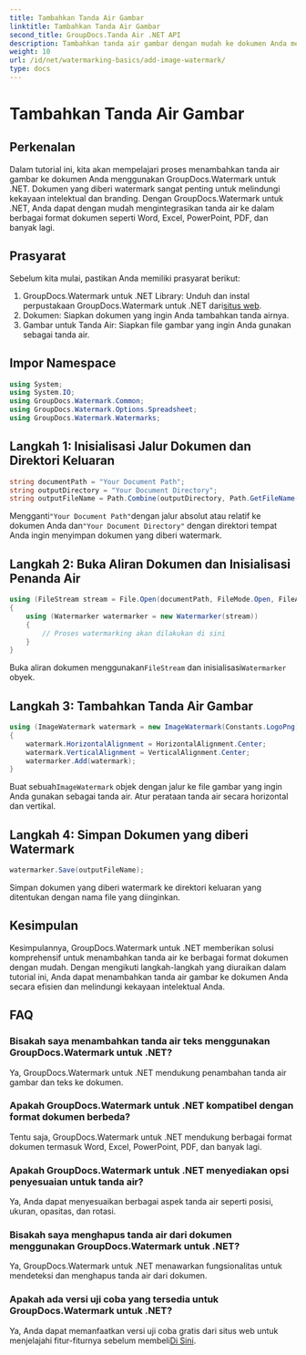 ```yaml
---
title: Tambahkan Tanda Air Gambar
linktitle: Tambahkan Tanda Air Gambar
second_title: GroupDocs.Tanda Air .NET API
description: Tambahkan tanda air gambar dengan mudah ke dokumen Anda menggunakan GroupDocs.Watermark untuk .NET. Lindungi kekayaan intelektual Anda dengan mudah.
weight: 10
url: /id/net/watermarking-basics/add-image-watermark/
type: docs
---
```

# Tambahkan Tanda Air Gambar

## Perkenalan
Dalam tutorial ini, kita akan mempelajari proses menambahkan tanda air gambar ke dokumen Anda menggunakan GroupDocs.Watermark untuk .NET. Dokumen yang diberi watermark sangat penting untuk melindungi kekayaan intelektual dan branding. Dengan GroupDocs.Watermark untuk .NET, Anda dapat dengan mudah mengintegrasikan tanda air ke dalam berbagai format dokumen seperti Word, Excel, PowerPoint, PDF, dan banyak lagi.
## Prasyarat
Sebelum kita mulai, pastikan Anda memiliki prasyarat berikut:
1.  GroupDocs.Watermark untuk .NET Library: Unduh dan instal perpustakaan GroupDocs.Watermark untuk .NET dari[situs web](https://releases.groupdocs.com/Watermark/net/).
2. Dokumen: Siapkan dokumen yang ingin Anda tambahkan tanda airnya.
3. Gambar untuk Tanda Air: Siapkan file gambar yang ingin Anda gunakan sebagai tanda air.

## Impor Namespace
```csharp
using System;
using System.IO;
using GroupDocs.Watermark.Common;
using GroupDocs.Watermark.Options.Spreadsheet;
using GroupDocs.Watermark.Watermarks;
```
## Langkah 1: Inisialisasi Jalur Dokumen dan Direktori Keluaran
```csharp
string documentPath = "Your Document Path";
string outputDirectory = "Your Document Directory";
string outputFileName = Path.Combine(outputDirectory, Path.GetFileName(documentPath));
```
 Mengganti`"Your Document Path"`dengan jalur absolut atau relatif ke dokumen Anda dan`"Your Document Directory"` dengan direktori tempat Anda ingin menyimpan dokumen yang diberi watermark.
## Langkah 2: Buka Aliran Dokumen dan Inisialisasi Penanda Air
```csharp
using (FileStream stream = File.Open(documentPath, FileMode.Open, FileAccess.ReadWrite))
{
    using (Watermarker watermarker = new Watermarker(stream))
    {
        // Proses watermarking akan dilakukan di sini
    }
}
```
 Buka aliran dokumen menggunakan`FileStream` dan inisialisasi`Watermarker` obyek.
## Langkah 3: Tambahkan Tanda Air Gambar
```csharp
using (ImageWatermark watermark = new ImageWatermark(Constants.LogoPng))
{
    watermark.HorizontalAlignment = HorizontalAlignment.Center;
    watermark.VerticalAlignment = VerticalAlignment.Center;
    watermarker.Add(watermark);
}
```
 Buat sebuah`ImageWatermark` objek dengan jalur ke file gambar yang ingin Anda gunakan sebagai tanda air. Atur perataan tanda air secara horizontal dan vertikal.
## Langkah 4: Simpan Dokumen yang diberi Watermark
```csharp
watermarker.Save(outputFileName);
```
Simpan dokumen yang diberi watermark ke direktori keluaran yang ditentukan dengan nama file yang diinginkan.

## Kesimpulan
Kesimpulannya, GroupDocs.Watermark untuk .NET memberikan solusi komprehensif untuk menambahkan tanda air ke berbagai format dokumen dengan mudah. Dengan mengikuti langkah-langkah yang diuraikan dalam tutorial ini, Anda dapat menambahkan tanda air gambar ke dokumen Anda secara efisien dan melindungi kekayaan intelektual Anda.
## FAQ
### Bisakah saya menambahkan tanda air teks menggunakan GroupDocs.Watermark untuk .NET?
Ya, GroupDocs.Watermark untuk .NET mendukung penambahan tanda air gambar dan teks ke dokumen.
### Apakah GroupDocs.Watermark untuk .NET kompatibel dengan format dokumen berbeda?
Tentu saja, GroupDocs.Watermark untuk .NET mendukung berbagai format dokumen termasuk Word, Excel, PowerPoint, PDF, dan banyak lagi.
### Apakah GroupDocs.Watermark untuk .NET menyediakan opsi penyesuaian untuk tanda air?
Ya, Anda dapat menyesuaikan berbagai aspek tanda air seperti posisi, ukuran, opasitas, dan rotasi.
### Bisakah saya menghapus tanda air dari dokumen menggunakan GroupDocs.Watermark untuk .NET?
Ya, GroupDocs.Watermark untuk .NET menawarkan fungsionalitas untuk mendeteksi dan menghapus tanda air dari dokumen.
### Apakah ada versi uji coba yang tersedia untuk GroupDocs.Watermark untuk .NET?
 Ya, Anda dapat memanfaatkan versi uji coba gratis dari situs web untuk menjelajahi fitur-fiturnya sebelum membeli[Di Sini](https://releases.groupdocs.com/).